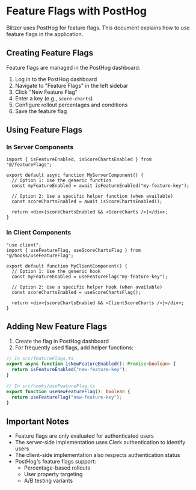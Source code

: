 # Feature Flags with PostHog

Blitzer uses PostHog for feature flags. This document explains how to use feature flags in the application.

## Creating Feature Flags

Feature flags are managed in the PostHog dashboard:

1. Log in to the PostHog dashboard
2. Navigate to "Feature Flags" in the left sidebar
3. Click "New Feature Flag"
4. Enter a key (e.g., `score-charts`)
5. Configure rollout percentages and conditions
6. Save the feature flag

## Using Feature Flags

### In Server Components

```tsx
import { isFeatureEnabled, isScoreChartsEnabled } from "@/featureFlags";

export default async function MyServerComponent() {
  // Option 1: Use the generic function
  const myFeatureEnabled = await isFeatureEnabled("my-feature-key");

  // Option 2: Use a specific helper function (when available)
  const scoreChartsEnabled = await isScoreChartsEnabled();

  return <div>{scoreChartsEnabled && <ScoreCharts />}</div>;
}
```

### In Client Components

```tsx
"use client";
import { useFeatureFlag, useScoreChartsFlag } from "@/hooks/useFeatureFlag";

export default function MyClientComponent() {
  // Option 1: Use the generic hook
  const myFeatureEnabled = useFeatureFlag("my-feature-key");

  // Option 2: Use a specific helper hook (when available)
  const scoreChartsEnabled = useScoreChartsFlag();

  return <div>{scoreChartsEnabled && <ClientScoreCharts />}</div>;
}
```

## Adding New Feature Flags

1. Create the flag in PostHog dashboard
2. For frequently used flags, add helper functions:

```typescript
// In src/featureFlags.ts
export async function isNewFeatureEnabled(): Promise<boolean> {
  return isFeatureEnabled("new-feature-key");
}

// In src/hooks/useFeatureFlag.ts
export function useNewFeatureFlag(): boolean {
  return useFeatureFlag("new-feature-key");
}
```

## Important Notes

- Feature flags are only evaluated for authenticated users
- The server-side implementation uses Clerk authentication to identify users
- The client-side implementation also respects authentication status
- PostHog's feature flags support:
  - Percentage-based rollouts
  - User property targeting
  - A/B testing variants
